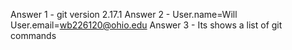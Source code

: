 Answer 1 - git version 2.17.1
Answer 2 - User.name=Will
	   User.email=wb226120@ohio.edu
Answer 3 - Its shows a list of git commands

